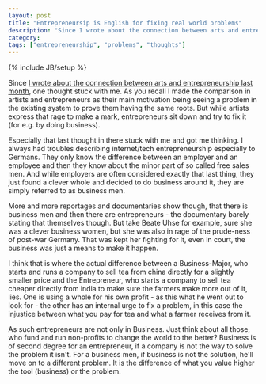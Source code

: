 ```yaml
---
layout: post
title: "Entrepreneursip is English for fixing real world problems"
description: "Since I wrote about the connection between arts and entrepreneurship last month, one thought stuck with me. As you recall I made the comparison in artists and entrepreneurs as their main motivation being seeing a problem in the existing system to prove them having the same roots. But while artists express that rage to make a mark, entrepreneurs sit down and try to fix it (for e.g. by doing business)."
category: 
tags: ["entrepreneurship", "problems", "thoughts"]
---
```

{% include JB/setup %}

Since [I wrote about the connection between arts and entrepreneurship last month](/2012/04/12/arts-are-the-root-of-entrepreneurship), one thought stuck with me. As you recall I made the comparison in artists and entrepreneurs as their main motivation being seeing a problem in the existing system to prove them having the same roots. But while artists express that rage to make a mark, entrepreneurs sit down and try to fix it (for e.g. by doing business).

Especially that last thought in there stuck with me and got me thinking. I always had troubles describing internet/tech entrepreneurship especially to Germans. They only know the difference between an employer and an employee and then they know about the minor part of so called free sales men. And while employers are often considered exactly that last thing, they just found a clever whole and decided to do business around it, they are simply referred to as business men.

More and more reportages and documentaries show though, that there is business men and then there are entrepreneurs - the documentary barely stating that themselves though. But take Beate Uhse for example, sure she was a clever business women, but she was also in rage of the prude-ness of post-war Germany. That was kept her fighting for it, even in court, the business was just a means to make it happen.

I think that is where the actual difference between a Business-Major, who starts and runs a company to sell tea from china directly for a slightly smaller price and the Entrepreneur, who starts a company to sell tea cheaper directly from india to make sure the farmers make more out of it, lies. One is using a whole for his own profit - as this what he went out to look for - the other has an internal urge to fix a problem, in this case the injustice between what you pay for tea and what a farmer receives from it.

As such entrepreneurs are not only in Business. Just think about all those, who fund and run non-profits to change the world to the better? Business is of second degree for an entrepreneur, if a company is not the way to solve the problem it isn't. For a business men, if business is not the solution, he'll move on to a different problem. It is the difference of what you value higher the tool (business) or the problem.
